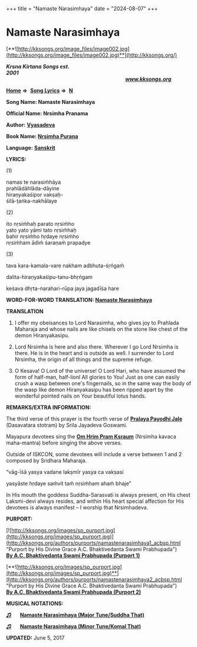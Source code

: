 +++
title = "Namaste Narasimhaya"
date = "2024-08-07"
+++

# Namaste Narasimhaya
[**![http://kksongs.org/image_files/image002.jpg](http://kksongs.org/image_files/image002.jpg)**](http://kksongs.org/)

**_Krsna Kirtana Songs est. 2001_**                                                                                                                                                                                                         **_www.kksongs.org_**

[**Home**](http://kksongs.org/) **⇒**  [**Song Lyrics**](http://kksongs.org/lyrics.html) **⇒**  [**N**](http://kksongs.org/songs/song_n.html)

**Song Name: Namaste Narasimhaya**

**Official Name: Nrsimha Pranama**

**Author:** [**Vyasadeva**](http://kksongs.org/authors/list/vyasadeva.html)

**Book Name: [Nrsimha Purana](http://kksongs.org/authors/literature/nrsimha_purana.html)**

**Language:** [**Sanskrit**](http://kksongs.org/language/list/sanskrit.html)

**LYRICS:**

(1)

namas te narasiḿhāya  
prahlādāhlāda-dāyine  
hiraṇyakaśipor vakṣaḥ-  
śilā-ṭańka-nakhālaye

(2)

ito nṛsiḿhaḥ parato nṛsiḿho  
yato yato yāmi tato nṛsiḿhaḥ  
bahir nṛsiḿho hṛdaye nṛsiḿho  
nṛsiḿham ādiḿ śaraṇaḿ prapadye

(3)

tava kara-kamala-vare nakham adbhuta-śṛńgaḿ

dalita-hiraṇyakaśipu-tanu-bhṛńgam

keśava dhṛta-narahari-rūpa jaya jagadīśa hare

**WORD-FOR-WORD TRANSLATION: [Namaste Narasimhaya](http://kksongs.org/synonym/n/namastenarasimhaya.html)**

**TRANSLATION**

1) I offer my obeisances to Lord Narasimha, who gives joy to Prahlada Maharaja and whose nails are like chisels on the stone like chest of the demon Hiranyakasipu.

2) Lord Nrsimha is here and also there. Wherever I go Lord Nrsimha is there. He is in the heart and is outside as well. I surrender to Lord Nrsimha, the origin of all things and the supreme refuge.

3) O Kesava! O Lord of the universe! O Lord Hari, who have assumed the form of half-man, half-lionl All glories to You! Just as one can easily crush a wasp between one's fingernails, so in the same way the body of the wasp like demon Hiranyakasipu has been ripped apart by the wonderful pointed nails on Your beautiful lotus hands.

**REMARKS/EXTRA INFORMATION:**

The third verse of this prayer is the fourth verse of **[Pralaya Payodhi Jale](http://kksongs.org/songs/p/pralayapayodhijale.html)** (Dasavatara stotram) by Srila Jayadeva Goswami.

Mayapura devotees sing the **[Om Hrim Pram Ksraum](http://kksongs.org/songs/o/omhrimpramksraum.html)** (Nrsimha kavaca maha-mantra) before singing the above verses.

Outside of ISKCON, some devotees will include a verse between 1 and 2 composed by Sridhara Maharaja.

“vāg-īśā yasya vadane lakṣmīr yasya ca vakṣasi

yasyāste hṛdaye saḿvit taḿ nṛsiḿham ahaḿ bhaje”

In His mouth the goddess Suddha-Sarasvati is always present, on His chest Laksmi-devi always resides, and within His heart special affection for His devotees is always manifest – I worship that Nrsimhadeva.

**PURPORT:**

[![http://kksongs.org/images/sp_purport.jpg](http://kksongs.org/images/sp_purport.jpg)](http://kksongs.org/authors/purports/namastenarasimhaya1_acbsp.html "Purport by His Divine Grace A.C. Bhaktivedanta Swami Prabhupada")        **[By A.C. Bhaktivedanta Swami Prabhupada (Purport 1)](http://kksongs.org/authors/purports/namastenarasimhaya1_acbsp.html)**

[**![http://kksongs.org/images/sp_purport.jpg](http://kksongs.org/images/sp_purport.jpg)**](http://kksongs.org/authors/purports/namastenarasimhaya2_acbsp.html "Purport by His Divine Grace A.C. Bhaktivedanta Swami Prabhupada")        **[By A.C. Bhaktivedanta Swami Prabhupada (Purport 2)](http://kksongs.org/authors/purports/namastenarasimhaya2_acbsp.html)**

**MUSICAL NOTATIONS:**

**[♫](http://kksongs.org/vsongs/namastenarasimhaya1.html)**      **[Namaste Narasimhaya (Major Tune/Suddha That)](http://kksongs.org/vsongs/namastenarasimhaya1.html)**

**[♫](http://kksongs.org/vsongs/namastenarasimhaya_2.html)**      **[Namaste Narasimhaya (Minor Tune/Komal That)](http://kksongs.org/vsongs/namastenarasimhaya_2.html)**

**UPDATED:** June 5, 2017